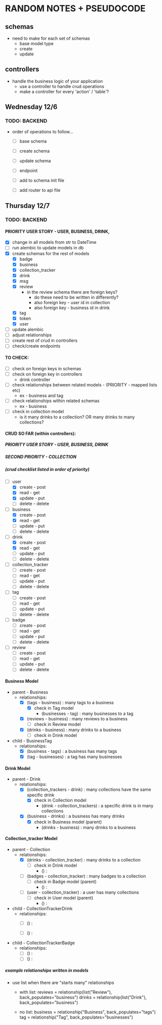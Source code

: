 # RANDOM NOTES + PSEUDOCODE

## schemas
- need to make for each set of schemas
    - base model type
    - create
    - update


## controllers
- handle the business logic of your application
    - use a controller to handle crud operations
    - make a controller for every 'action' / 'table'?


## Wednesday 12/6
### TODO: BACKEND
- order of operations to follow...
    - [ ] base schema
    - [ ] create schema
    - [ ] update schema
    - [ ] endpoint
    - [ ] add to schema init file
    - [ ] add router to api file


## Thursday 12/7
### TODO: BACKEND
#### PRIORITY USER STORY - USER, BUSINESS, DRINK,
- [x] change in all models from str to DateTime
- [ ] run alembic to update models in db
- [x] create schemas for the rest of models
    - [x] badge
    - [x] business
    - [x] collection_tracker
    - [x] drink
    - [x] msg
    - [x] review
        - in the review schema there are foreign keys?
            - do these need to be written in differently?
            - also foreign key - user id in collection
            - also foreign key - business  id in drink
    - [x] tag
    - [x] token
    - [x] user

- [ ] update alembic
- [ ] adjust relationships
- [ ] create rest of crud in controllers
- [ ] check/create endpoints

#### TO CHECK:
- [ ] check on foreign keys in schemas
- [ ] check on foreign key in controllers
    - drink controller
- [ ] check relationships between related models - (PRIORITY - mapped lists etc)
    - ex - business and tag
- [ ] check relationships within related schemas
    - ex - business
- [ ] check in collection model
    - is it many drinks to a collection? OR many drinks to many collections?

#### CRUD SO FAR (within controllers):
##### PRIORITY USER STORY - USER, BUSINESS, DRINK
##### SECOND PRIORITY - COLLECTION
##### (crud checklist listed in order of priority)
- [ ] user
    - [x] create - post
    - [x] read - get
    - [x] update - put
    - [ ] delete - delete
- [ ] business
    - [x] create - post
    - [x] read - get
    - [ ] update - put
    - [ ] delete - delete
- [ ] drink
    - [x] create - post
    - [x] read - get
    - [ ] update - put
    - [ ] delete - delete
- [ ] collection_tracker
    - [ ] create - post
    - [ ] read - get
    - [ ] update - put
    - [ ] delete - delete
- [ ] tag
    - [ ] create - post
    - [ ] read - get
    - [ ] update - put
    - [ ] delete - delete
- [ ] badge
    - [ ] create - post
    - [ ] read - get
    - [ ] update - put
    - [ ] delete - delete
- [ ] review
    - [ ] create - post
    - [ ] read - get
    - [ ] update - put
    - [ ] delete - delete

#### Business Model
- parent - Business
    - relationships:
        - [x] (tags - business) : many tags to a business
            - [x] check in Tag model
                - (businesses - tag) : many businesses to a tag

        - [x] (reviews - business) : many reviews to a business
            - [ ] check in Review model

        - [x] (drinks - business) : many drinks to a business
            - [ ] check in Drink model

- child - BusinessTag
    - relationships:
        - [x] (business - tags) : a business has many tags
        - [x] (tag - businesses) : a tag has many businesses

#### Drink Model
- parent - Drink
    - relationships:
        - [x] (collection_trackers - drink) : many collections have the same specific drink
            - [x] check in Collection model
                - (drink - collection_trackers) : a specific drink is in many collections

        - [x] (business - drinks) : a business has many drinks
            - [x] check in Business model (parent)
                - (drinks - business) : many drinks to a business

#### Collection_tracker Model
- parent - Collection
    - relationships:
        - [x] (drinks - collection_tracker) : many drinks to a collection
            - [ ] check in Drink model
                - () :

        - [ ] (badges - collection_tracker) : many badges to a collection
            - [ ] check in Badge model (parent)
                - () :

        - [ ] (user - collection_tracker) : a user has many collections
            - [ ] check in User model (parent)
                - () :

- child - CollectionTrackerDrink
    - relationships:
        - [ ] () :
        - [ ] () :


- child - CollectionTrackerBadge
    - relationships:
        - [ ] () :
        - [ ] () :

##### example relationships written in models
- use list when there are "starts many" relationships
    - with list:
        reviews = relationship(list("Review"), back_populates="business")
            drinks = relationship(list("Drink"), back_populates="business")

    - no list:
        business = relationship("Business", back_populates="tags")
        tag = relationship("Tag", back_populates="businesses")
